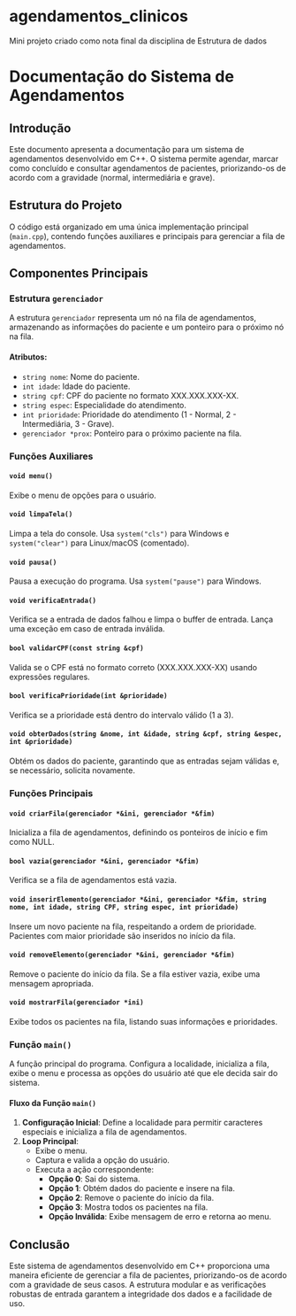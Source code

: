 # agendamentos_clinicos
Mini projeto criado como nota final da disciplina de Estrutura de dados


# Documentação do Sistema de Agendamentos

## Introdução

Este documento apresenta a documentação para um sistema de agendamentos desenvolvido em C++. O sistema permite agendar, marcar como concluído e consultar agendamentos de pacientes, priorizando-os de acordo com a gravidade (normal, intermediária e grave).

## Estrutura do Projeto

O código está organizado em uma única implementação principal (`main.cpp`), contendo funções auxiliares e principais para gerenciar a fila de agendamentos.

## Componentes Principais

### Estrutura `gerenciador`

A estrutura `gerenciador` representa um nó na fila de agendamentos, armazenando as informações do paciente e um ponteiro para o próximo nó na fila.

#### Atributos:

- `string nome`: Nome do paciente.
- `int idade`: Idade do paciente.
- `string cpf`: CPF do paciente no formato XXX.XXX.XXX-XX.
- `string espec`: Especialidade do atendimento.
- `int prioridade`: Prioridade do atendimento (1 - Normal, 2 - Intermediária, 3 - Grave).
- `gerenciador *prox`: Ponteiro para o próximo paciente na fila.

### Funções Auxiliares

#### `void menu()`

Exibe o menu de opções para o usuário.

#### `void limpaTela()`

Limpa a tela do console. Usa `system("cls")` para Windows e `system("clear")` para Linux/macOS (comentado).

#### `void pausa()`

Pausa a execução do programa. Usa `system("pause")` para Windows.

#### `void verificaEntrada()`

Verifica se a entrada de dados falhou e limpa o buffer de entrada. Lança uma exceção em caso de entrada inválida.

#### `bool validarCPF(const string &cpf)`

Valida se o CPF está no formato correto (XXX.XXX.XXX-XX) usando expressões regulares.

#### `bool verificaPrioridade(int &prioridade)`

Verifica se a prioridade está dentro do intervalo válido (1 a 3).

#### `void obterDados(string &nome, int &idade, string &cpf, string &espec, int &prioridade)`

Obtém os dados do paciente, garantindo que as entradas sejam válidas e, se necessário, solicita novamente.

### Funções Principais

#### `void criarFila(gerenciador *&ini, gerenciador *&fim)`

Inicializa a fila de agendamentos, definindo os ponteiros de início e fim como NULL.

#### `bool vazia(gerenciador *&ini, gerenciador *&fim)`

Verifica se a fila de agendamentos está vazia.

#### `void inserirElemento(gerenciador *&ini, gerenciador *&fim, string nome, int idade, string CPF, string espec, int prioridade)`

Insere um novo paciente na fila, respeitando a ordem de prioridade. Pacientes com maior prioridade são inseridos no início da fila.

#### `void removeElemento(gerenciador *&ini, gerenciador *&fim)`

Remove o paciente do início da fila. Se a fila estiver vazia, exibe uma mensagem apropriada.

#### `void mostrarFila(gerenciador *ini)`

Exibe todos os pacientes na fila, listando suas informações e prioridades.

### Função `main()`

A função principal do programa. Configura a localidade, inicializa a fila, exibe o menu e processa as opções do usuário até que ele decida sair do sistema.

#### Fluxo da Função `main()`

1. **Configuração Inicial**: Define a localidade para permitir caracteres especiais e inicializa a fila de agendamentos.
2. **Loop Principal**:
    - Exibe o menu.
    - Captura e valida a opção do usuário.
    - Executa a ação correspondente:
        - **Opção 0**: Sai do sistema.
        - **Opção 1**: Obtém dados do paciente e insere na fila.
        - **Opção 2**: Remove o paciente do início da fila.
        - **Opção 3**: Mostra todos os pacientes na fila.
        - **Opção Inválida**: Exibe mensagem de erro e retorna ao menu.

## Conclusão

Este sistema de agendamentos desenvolvido em C++ proporciona uma maneira eficiente de gerenciar a fila de pacientes, priorizando-os de acordo com a gravidade de seus casos. A estrutura modular e as verificações robustas de entrada garantem a integridade dos dados e a facilidade de uso.
